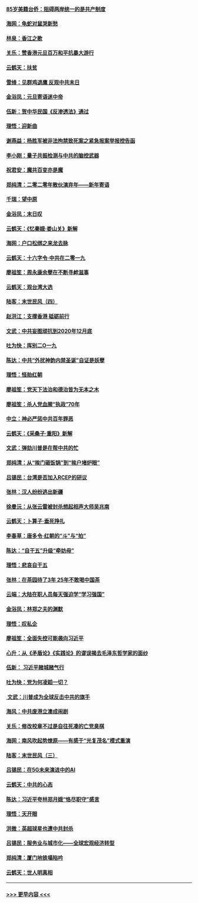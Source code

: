 #### [85岁美籍台侨：阻碍两岸统一的是共产制度](../pages/nsc993/n11765043.md?t=01031855) 
#### [海网：龟蛇对鼠哭新愁](../pages/nsc993/n11764895.md?t=01031855) 
#### [林泉：香江之歌](../pages/nsc993/n11764415.md?t=01031855) 
#### [关乐：赞香港元旦百万和平抗暴大游行](../pages/nsc993/n11764382.md?t=01031855) 
#### [云鹤天：扶贫](../pages/nsc993/n11764245.md?t=01031855) 
#### [雪绮：见群鸡退鹰  反观中共末日](../pages/nsc993/n11762112.md?t=01031855) 
#### [金浴凤：元旦寄语迷中帝](../pages/nsc993/n11761788.md?t=01031855) 
#### [伍新：贺中华民国《反渗透法》通过](../pages/nsc993/n11761994.md?t=01031855) 
#### [理悟：迎新曲](../pages/nsc993/n11761152.md?t=01031855) 
#### [谢燕益：杨胜军被非法拘禁致死案之紧急报案举报控告函](../pages/nsc993/n11756134.md?t=01031855) 
#### [李小刚：量子共振检测与中共的脑控武器](../pages/nsc993/n11754518.md?t=01031855) 
#### [祝君安：魔共百变亦是魔](../pages/nsc993/n11754469.md?t=01031855) 
#### [郑纯清：二零二零年散伙演弃年——新年寄语](../pages/nsc993/n11754195.md?t=01031855) 
#### [千瑞：望中原](../pages/nsc993/n11754159.md?t=01031855) 
#### [金浴凤：末日叹](../pages/nsc993/n11752359.md?t=01031855) 
#### [云鹤天：《忆秦娥‧娄山关》新解](../pages/nsc993/n11752348.md?t=01031855) 
#### [海网：户口松绑之来龙去脉](../pages/nsc993/n11752328.md?t=01031855) 
#### [云鹤天：十六字令‧中共在二零一九](../pages/nsc993/n11752305.md?t=01031855) 
#### [廖祖笙：周永康余孽在不断寻衅滋事](../pages/nsc993/n11751013.md?t=01031855) 
#### [云鹤天：观台湾大选](../pages/nsc993/n11751007.md?t=01031855) 
#### [陆客：末世民风（四）](../pages/nsc993/n11749203.md?t=01031855) 
#### [赵洪江：支撑香港 砥砺前行](../pages/nsc993/n11748482.md?t=01031855) 
#### [文武：中共妄图顽抗到2020年12月底](../pages/nsc993/n11748446.md?t=01031855) 
#### [吐为快：挥别二O一九](../pages/nsc993/n11748411.md?t=01031855) 
#### [陈达：中共“外扰神韵内禁圣诞”自证是妖孽](../pages/nsc993/n11748226.md?t=01031855) 
#### [理悟：怪胎红朝](../pages/nsc993/n11748206.md?t=01031855) 
#### [廖祖笙：党天下法治和德治皆为无本之木](../pages/nsc993/n11748135.md?t=01031855) 
#### [廖祖笙：杀人党血腥“执政”70年](../pages/nsc993/n11745144.md?t=01031855) 
#### [中立：神必严惩中共百年罪恶](../pages/nsc993/n11744970.md?t=01031855) 
#### [云鹤天：《采桑子‧重阳》新解](../pages/nsc993/n11744948.md?t=01031855) 
#### [文武：弹劾川普是在帮中共的忙](../pages/nsc993/n11744758.md?t=01031855) 
#### [郑纯清：从“挨门砸饭锅”到“挨户堵炉眼”](../pages/nsc993/n11744745.md?t=01031855) 
#### [吕锡民：台湾是否加入RCEP的研议](../pages/nsc993/n11744701.md?t=01031855) 
#### [张林：汉人纷纷逃出新疆](../pages/nsc993/n11743530.md?t=01031855) 
#### [徐曼沅：从张云雷被封杀想起相声大师吴兆南](../pages/nsc993/n11741816.md?t=01031855) 
#### [云鹤天：卜算子‧垂死挣扎](../pages/nsc993/n11739956.md?t=01031855) 
#### [李春草：唐多令‧红朝的“斗”与“拍”](../pages/nsc993/n11739830.md?t=01031855) 
#### [陈达：“自干五”升级“牵妨母”](../pages/nsc993/n11739724.md?t=01031855) 
#### [理悟：悲哀自干五](../pages/nsc993/n11739547.md?t=01031855) 
#### [张林：在茶园待了3年 25年不敢喝中国茶](../pages/nsc993/n11739240.md?t=01031855) 
#### [云端：大陆在职人员每天强迫学“学习强国”](../pages/nsc993/n11738735.md?t=01031855) 
#### [金浴凤：林郑之夫的渊默](../pages/nsc993/n11737735.md?t=01031855) 
#### [理悟：叹私企](../pages/nsc993/n11737715.md?t=01031855) 
#### [廖祖笙：全面失控可能袭向习近平](../pages/nsc993/n11737704.md?t=01031855) 
#### [心升：从《矛盾论》《实践论》的谬误揭去毛泽东哲学家的面纱](../pages/nsc993/n11736962.md?t=01031855) 
#### [伍新： 习近平赌城赌气行](../pages/nsc993/n11736929.md?t=01031855) 
#### [吐为快：党为何凌蹈一切？](../pages/nsc993/n11736915.md?t=01031855) 
#### [ 文武：川普成为全球反击中共的旗手](../pages/nsc993/n11736882.md?t=01031855) 
#### [海风：中共废港立澳成闹剧](../pages/nsc993/n11735857.md?t=01031855) 
#### [关乐：修改校章不过是自往死凑的亡党臭棋](../pages/nsc993/n11735097.md?t=01031855) 
#### [海网：南风吹起势燎原——有感于“光复茂名”模式重演](../pages/nsc993/n11732308.md?t=01031855) 
#### [陆客：末世民风（三）](../pages/nsc993/n11732211.md?t=01031855) 
#### [吕锡民：在5G未来演进中的AI](../pages/nsc993/n11730010.md?t=01031855) 
#### [云鹤天：中共的心态](../pages/nsc993/n11729906.md?t=01031855) 
#### [陈达：习近平夸林郑月娥“恪尽职守”感言](../pages/nsc993/n11729881.md?t=01031855) 
#### [理悟：天开眼](../pages/nsc993/n11729699.md?t=01031855) 
#### [洪微：英超球星也遭中共封杀](../pages/nsc993/n11727243.md?t=01031855) 
#### [吕锡民：服务业与城市化——全球宏观经济转型](../pages/nsc993/n11725845.md?t=01031855) 
#### [郑纯清：厦门地铁塌陷吟](../pages/nsc993/n11725813.md?t=01031855) 
#### [云鹤天：世人明真相](../pages/nsc993/n11725621.md?t=01031855) 

----
#### [ >>> 更早内容 <<< ](../indexes/nsc993-earlier.md)
